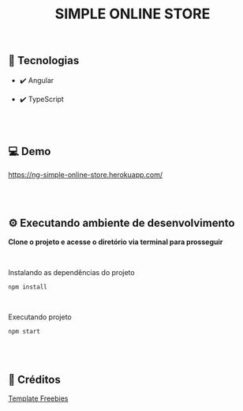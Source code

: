 <h1 align="center">
<br />
SIMPLE ONLINE STORE
</h1>

<br />

## 🚀 Tecnologias

- ✔️ Angular

- ✔️ TypeScript

<br />
<br />

## 💻 Demo

<a href="https://ng-simple-online-store.herokuapp.com/">https://ng-simple-online-store.herokuapp.com/</a>

<br/>
<br/>

## ⚙️ Executando ambiente de desenvolvimento

<strong>Clone o projeto e acesse o diretório via terminal para prosseguir</strong>

<br/>

<span>Instalando as dependências do projeto</span>

```
npm install
```

<br/>

<span>Executando projeto</span>

```
npm start
```

<br />
<br />

## 🤝 Créditos

<a href="https://www.templatefreebies.com/resources/figma-wigs-ecommerce-website">Template Freebies</a>